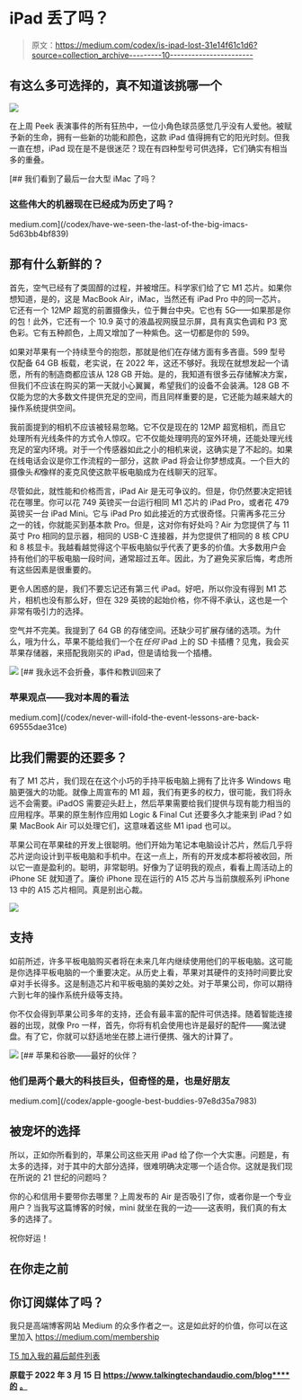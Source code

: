 # iPad 丢了吗？

> 原文：<https://medium.com/codex/is-ipad-lost-31e14f61c1d6?source=collection_archive---------10----------------------->

## 有这么多可选择的，真不知道该挑哪一个

![](img/6601135b4b31bd1f2c8f23a29394fc1b.png)

在上周 Peek 表演事件的所有狂热中，一位小角色球员感觉几乎没有人爱他。被赋予新的生命，拥有一些新的功能和颜色，这款 iPad 值得拥有它的阳光时刻。但我一直在想，iPad 现在是不是很迷茫？现在有四种型号可供选择，它们确实有相当多的重叠。

[](/codex/have-we-seen-the-last-of-the-big-imacs-5d63bb4bf839) [## 我们看到了最后一台大型 iMac 了吗？

### 这些伟大的机器现在已经成为历史了吗？

medium.com](/codex/have-we-seen-the-last-of-the-big-imacs-5d63bb4bf839) 

## 那有什么新鲜的？

首先，空气已经有了类固醇的过程，并被增压。科学家们给了它 M1 芯片。如果你想知道，是的，这是 MacBook Air，iMac，当然还有 iPad Pro 中的同一芯片。它还有一个 12MP 超宽的前置摄像头，位于舞台中央。它也有 5G——如果那是你的包！此外，它还有一个 10.9 英寸的液晶视网膜显示屏，具有真实色调和 P3 宽色彩。它有五种颜色，上周又增加了一种紫色。这一切都是你的 599。

如果对苹果有一个持续至今的抱怨，那就是他们在存储方面有多吝啬。599 型号仅配备 64 GB 板载，老实说，在 2022 年，这还不够好。我现在就想发起一个请愿，所有的制造商都应该从 128 GB 开始。是的，我知道有很多云存储解决方案，但我们不应该在购买的第一天就小心翼翼，希望我们的设备不会装满。128 GB 不仅能为您的大多数文件提供充足的空间，而且同样重要的是，它还能为越来越大的操作系统提供空间。

我前面提到的相机不应该被轻易忽略。它不仅是现在的 12MP 超宽相机，而且它处理所有光线条件的方式令人惊叹。它不仅能处理明亮的室外环境，还能处理光线充足的室内环境。对于一个传感器如此之小的相机来说，这确实是了不起的。如果在线电话会议是你工作流程的一部分，这款 iPad 将会让你梦想成真。一个巨大的摄像头*和*像样的麦克风使这款平板电脑成为在线聊天的冠军。

尽管如此，就性能和价格而言，iPad Air 是无可争议的。但是，你仍然要决定把钱花在哪里。你可以花 749 英镑买一台运行相同 M1 芯片的 iPad Pro，或者花 479 英镑买一台 iPad Mini。它与 iPad Pro 如此接近的方式很奇怪。只需再多花三分之一的钱，你就能买到基本款 Pro。但是，这对你有好处吗？Air 为您提供了与 11 英寸 Pro 相同的显示器，相同的 USB-C 连接器，并为您提供了相同的 8 核 CPU 和 8 核显卡。我越看越觉得这个平板电脑似乎代表了更多的价值。大多数用户会持有他们的平板电脑一段时间，通常超过五年。因此，为了避免买家后悔，考虑所有这些因素是很重要的。

更令人困惑的是，我们不要忘记还有第三代 iPad。好吧，所以你没有得到 M1 芯片，相机也没有那么好，但在 329 英镑的起始价格，你不得不承认，这也是一个非常有吸引力的选择。

空气并不完美。我提到了 64 GB 的存储空间。还缺少可扩展存储的选项。为什么，哦为什么，苹果不能给我们一个在*任何* iPad 上的 SD 卡插槽？见鬼，我会买苹果存储器，来搭配我刚买的 iPad，但是请给我一个插槽。

![](img/9462ab9115457c0da3455fdb32896ec6.png)[](/codex/never-will-ifold-the-event-lessons-are-back-69555dae31ce) [## 我永远不会折叠，事件和教训回来了

### 苹果观点——我对本周的看法

medium.com](/codex/never-will-ifold-the-event-lessons-are-back-69555dae31ce) 

## 比我们需要的还要多？

有了 M1 芯片，我们现在在这个小巧的手持平板电脑上拥有了比许多 Windows 电脑更强大的功能。就像上周宣布的 M1 超，我们有更多的权力，很可能，我们将永远不会需要。iPadOS 需要迎头赶上，然后苹果需要给我们提供与现有能力相当的应用程序。苹果的原生制作应用如 Logic & Final Cut 还要多久才能来到 iPad？如果 MacBook Air 可以处理它们，这意味着这些 M1 ipad 也可以。

苹果公司在苹果硅的开发上很聪明。他们开始为笔记本电脑设计芯片，然后几乎将芯片逆向设计到平板电脑和手机中。在这一点上，所有的开发成本都将被收回，所以它一直是盈利的。聪明，非常聪明。好像为了证明我的观点，看看上周活动上的 iPhone SE 就知道了。廉价 iPhone 现在运行的 A15 芯片与当前旗舰系列 iPhone 13 中的 A15 芯片相同。真是别出心裁。

![](img/338beb2703d4012bf373b94ddee13cd0.png)

## 支持

如前所述，许多平板电脑购买者将在未来几年内继续使用他们的平板电脑。这可能是你选择平板电脑的一个重要决定。从历史上看，苹果对其硬件的支持时间要比安卓对手长得多。这是制造芯片和平板电脑的美妙之处。对于苹果公司，你可以期待六到七年的操作系统升级等支持。

你不仅会得到苹果公司多年的支持，还会有最丰富的配件可供选择。随着智能连接器的出现，就像 Pro 一样，首先，你将有机会使用也许是最好的配件——魔法键盘。有了它，你就可以舒适地坐在膝上进行便携、强大的计算了。

![](img/027ab23e4c05ab5d8dc39ac6f6d48fe0.png)[](/codex/apple-google-best-buddies-97e8d35a7983) [## 苹果和谷歌——最好的伙伴？

### 他们是两个最大的科技巨头，但奇怪的是，也是好朋友

medium.com](/codex/apple-google-best-buddies-97e8d35a7983) 

## 被宠坏的选择

所以，正如你所看到的，苹果公司这些天用 iPad 给了你一个大实惠。问题是，有太多的选择，对于其中的大部分选择，很难明确决定哪一个适合你。这就是我们现在所说的 21 世纪的问题吗？

你的心和信用卡要带你去哪里？上周发布的 Air 是否吸引了你，或者你是一个专业用户？当我写这篇博客的时候，mini 就坐在我的一边——这表明，我们真的有太多的选择了。

祝你好运！

## 在你走之前

## 你订阅媒体了吗？

我只是高端博客网站 Medium 的众多作者之一。这是如此好的价值，你可以在这里加入 https://medium.com/membership

[T5 加入我的幕后邮件列表 ](https://www.talkingtechandaudio.com)

**原载于 2022 年 3 月 15 日 https://www.talkingtechandaudio.com/blog****的** [**。**](https://www.talkingtechandaudio.com/blog)